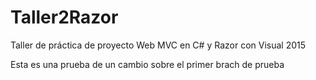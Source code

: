 # Taller2Razor
Taller de práctica de proyecto Web MVC en C# y Razor con Visual 2015

Esta es una prueba de un cambio sobre el primer brach de prueba
